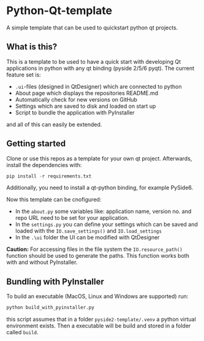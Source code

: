 # Python-Qt-template

A simple template that can be used to quickstart python qt projects.

## What is this?

This is a template to be used to have a quick start with developing Qt applications in python with any qt binding (pyside 2/5/6 pyqt).
The current feature set is:

* `.ui`-files (designed in QtDesigner) which are connected to python
* About page which displays the repositories README.md
* Automatically check for new versions on GitHub
* Settings which are saved to disk and loaded on start up
* Script to bundle the application with PyInstaller

and all of this can easily be extended.

## Getting started

Clone or use this repos as a template for your own qt project.
Afterwards, install the dependencies with:

``` python
pip install -r requirements.txt
```

Additionally, you need to install a qt-python binding, for example PySide6.

Now this template can be cnofigured:

* In the `about.py` some variables like: application name, version no. and repo URL need to be set for your application.
* In the `settings.py` you can define your settings which can be saved and loaded with the `IO.save_settings()` and `IO.load_settings`
* In the `.\ui` folder the UI can be modified with QtDesigner

**Caution:**
For accessing files in the file system the `IO.resource_path()` function should be used to generate the paths.
This function works both with and without PyInstaller.

## Bundling with PyInstaller

To build an executable (MacOS, Linux and Windows are supported) run:

``` bash
python build_with_pyinstaller.py
```

this script assumes that in a folder `pyside2-template/.venv` a python virtual environment exists. Then a executable will be build and stored in a folder called `build`.
